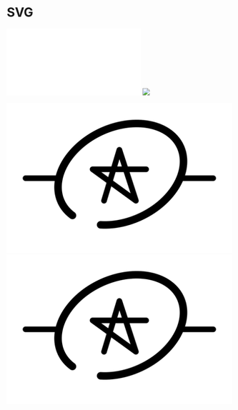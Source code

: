 # SVG

![logo_A](./blob/master/LOGO/A.html)
<img src="./blob/master/LOGO/A.html">

![logo_A](https://raw.githubusercontent.com/BorisPlus/SVG/master/LOGO/A.svg?sanitize=true)
<img src="https://raw.githubusercontent.com/BorisPlus/SVG/master/LOGO/A.svg?sanitize=true">
